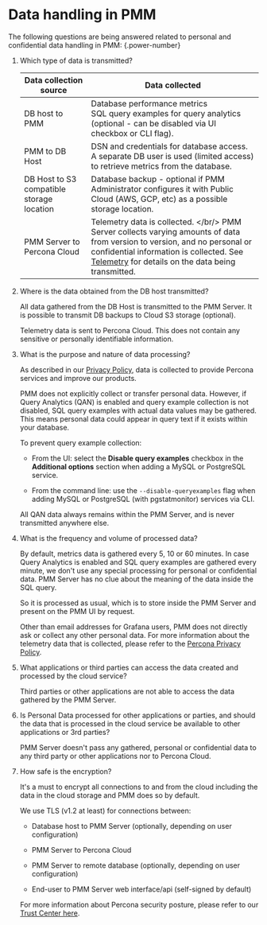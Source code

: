 # Data handling in PMM


The following questions are being answered related to personal and confidential data handling in PMM:
{.power-number}

1. Which type of data is transmitted?

      |**Data collection source**                                       | **Data collected** |
      | --------------------------------------------------------------- | ------------------------------------------------------
      | DB host to PMM                                                  | Database performance metrics <br/> SQL query examples for query analytics (optional - can be disabled via UI checkbox or CLI flag).
      | PMM to DB Host                                                  | DSN and credentials for database access. A separate DB user is used (limited access) to retrieve metrics from the database.
      | DB Host to S3 compatible storage location                       | Database backup - optional if PMM Administrator configures it with Public Cloud (AWS, GCP, etc) as a possible storage location.
      | PMM Server to Percona Cloud                                     | Telemetry data is collected. </br/> PMM Server collects varying amounts of data from version to version, and no personal or confidential information is collected. See [Telemetry](../configure-pmm/advanced_settings.md#telemetry) for details on the data being transmitted.


2. Where is the data obtained from the DB host transmitted?

    All data gathered from the DB Host is transmitted to the PMM Server. It is possible to transmit DB backups to Cloud S3 storage (optional). 

    Telemetry data is sent to Percona Cloud. This does not contain any sensitive or personally identifiable information.

3. What is the purpose and nature of data processing?

    As described in our [Privacy Policy](https://www.percona.com/privacy-policy), data is collected to provide Percona services and improve our products.

    PMM does not explicitly collect or transfer personal data. However, if Query Analytics (QAN) is enabled and query example collection is not disabled, SQL query examples with actual data values may be gathered. This means personal data could appear in query text if it exists within your database.

    To prevent query example collection:

    - From the UI: select the **Disable query examples** checkbox in the **Additional options** section when adding a MySQL or PostgreSQL service.

    - From the command line: use the `--disable-queryexamples` flag when adding MySQL or PostgreSQL (with pgstatmonitor) services via CLI.

    All QAN data always remains within the PMM Server, and is never transmitted anywhere else.

4. What is the frequency and volume of processed data?

    By default, metrics data is gathered every 5, 10 or 60 minutes. In case Query Analytics is enabled and SQL query examples are gathered every minute, we don't use any special processing for personal or confidential data. PMM Server has no clue about the meaning of the data inside the SQL query.
    
    So it is processed as usual, which is to store inside the PMM Server and present on the PMM UI by request.

    Other than email addresses for Grafana users, PMM does not directly ask or collect any other personal data. For more information about the telemetry data that is collected, please refer to the [Percona Privacy Policy](http://www.percona.com/privacy-policy/). 

5. What applications or third parties can access the data created and processed by the cloud service?

    Third parties or other applications are not able to access the data gathered by the PMM Server.


6. Is Personal Data processed for other applications or parties, and should the data that is processed in the cloud service be available to other applications or 3rd parties?

    PMM Server doesn't pass any gathered, personal or confidential data to any third party or other applications nor to Percona Cloud.

7. How safe is the encryption? 

    It's a must to encrypt all connections to and from the cloud including the data in the cloud storage and PMM does so by default. 

    We use TLS (v1.2 at least) for connections between:

    - Database host to PMM Server (optionally, depending on user configuration)

    - PMM Server to Percona Cloud
    - PMM Server to remote database (optionally, depending on user configuration)
    - End-user to PMM Server web interface/api (self-signed by default)

    For more information about Percona security posture, please refer to our [Trust Center here](https://trust.percona.com/).

